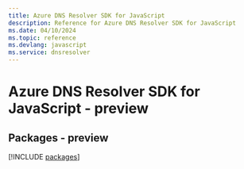 ```yaml
---
title: Azure DNS Resolver SDK for JavaScript
description: Reference for Azure DNS Resolver SDK for JavaScript
ms.date: 04/10/2024
ms.topic: reference
ms.devlang: javascript
ms.service: dnsresolver
---
```

# Azure DNS Resolver SDK for JavaScript - preview
## Packages - preview
[!INCLUDE [packages](dns-resolver-index.md)]